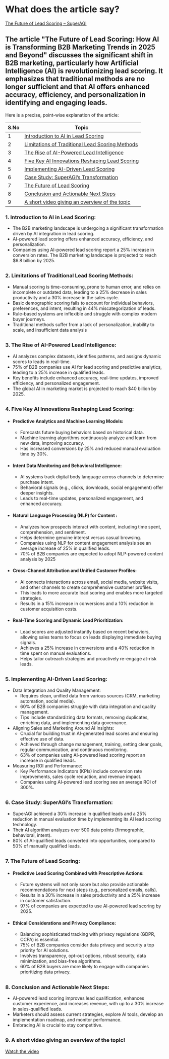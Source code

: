 # What does the article say?

[The Future of Lead Scoring – SuperAGI](https://superagi.com/the-future-of-lead-scoring-how-ai-is-transforming-b2b-marketing-trends-in-2025-and-beyond/)  

The article "The Future of Lead Scoring: How AI is Transforming B2B Marketing Trends in 2025 and Beyond" discusses the significant shift in B2B marketing, particularly how Artificial Intelligence (AI) is revolutionizing lead scoring. It emphasizes that traditional methods are no longer sufficient and that AI offers enhanced accuracy, efficiency, and personalization in identifying and engaging leads.
-

Here is a precise, point-wise explanation of the article:

| S.No | Topic |
|------|-------|
| 1 | [Introduction to AI in Lead Scoring](#1-introduction-to-ai-in-lead-scoring) |
| 2 | [Limitations of Traditional Lead Scoring Methods](#2-limitations-of-traditional-lead-scoring-methods) |
| 3 | [The Rise of AI-Powered Lead Intelligence](#3-the-rise-of-ai-powered-lead-intelligence) |
| 4 | [Five Key AI Innovations Reshaping Lead Scoring](#4-five-key-ai-innovations-reshaping-lead-scoring) |
| 5 | [Implementing AI-Driven Lead Scoring](#5-implementing-ai-driven-lead-scoring) |
| 6 | [Case Study: SuperAGI’s Transformation](#6-case-study-superagis-transformation) |
| 7 | [The Future of Lead Scoring](#7-the-future-of-lead-scoring) |
| 8 | [Conclusion and Actionable Next Steps](#8-conclusion-and-actionable-next-steps) |
| 9 | [A short video giving an overview of the topic](#9-a-short-video-giving-an-overview-of-the-topic) |


### 1. **Introduction to AI in Lead Scoring:**
- The B2B marketing landscape is undergoing a significant transformation driven by AI integration in lead scoring.
- AI-powered lead scoring offers enhanced accuracy, efficiency, and personalization.
- Companies using AI-powered lead scoring report a 25% increase in conversion rates. The B2B marketing landscape is projected to reach $6.8 billion by 2025.

## 

### 2. Limitations of Traditional Lead Scoring Methods:
- Manual scoring is time-consuming, prone to human error, and relies on incomplete or outdated data, leading to a 25% decrease in sales productivity and a 30% increase in the sales cycle.
- Basic demographic scoring fails to account for individual behaviors, preferences, and intent, resulting in 44% miscategorization of leads.
- Rule-based systems are inflexible and struggle with complex modern buyer journeys.
- Traditional methods suffer from a lack of personalization, inability to scale, and insufficient data analysis

##

### 3. The Rise of AI-Powered Lead Intelligence:
- AI analyzes complex datasets, identifies patterns, and assigns dynamic scores to leads in real-time.
- 75% of B2B companies use AI for lead scoring and predictive analytics, leading to a 25% increase in qualified leads.
- Key benefits include enhanced accuracy, real-time updates, improved efficiency, and personalized engagement.
- The global AI in marketing market is projected to reach $40 billion by 2025.

##

### 4. Five Key AI Innovations Reshaping Lead Scoring:
- #### Predictive Analytics and Machine Learning Models:
    * Forecasts future buying behaviors based on historical data.
    * Machine learning algorithms continuously analyze and learn from new data, improving accuracy.
    * Has increased conversions by 25% and reduced manual evaluation time by 30%.

- #### Intent Data Monitoring and Behavioral Intelligence:
    * AI systems track digital body language across channels to determine purchase intent.
    * Behavioral signals (e.g., clicks, downloads, social engagement) offer deeper insights.
    * Leads to real-time updates, personalized engagement, and enhanced accuracy.

- #### Natural Language Processing (NLP) for Content :
    * Analyzes how prospects interact with content, including time spent, comprehension, and sentiment.
    * Helps determine genuine interest versus casual browsing.
    * Companies using NLP for content engagement analysis see an average increase of 25% in qualified leads.
    * 70% of B2B companies are expected to adopt NLP-powered content analysis by 2025

- #### Cross-Channel Attribution and Unified Customer Profiles:
    * AI connects interactions across email, social media, website visits, and other channels to create comprehensive customer profiles.
    * This leads to more accurate lead scoring and enables more targeted strategies.
    * Results in a 15% increase in conversions and a 10% reduction in customer acquisition costs.

- #### Real-Time Scoring and Dynamic Lead Prioritization:
    * Lead scores are adjusted instantly based on recent behaviors, allowing sales teams to focus on leads displaying immediate buying signals.
    * Achieves a 25% increase in conversions and a 40% reduction in time spent on manual evaluations.
    * Helps tailor outreach strategies and proactively re-engage at-risk leads.

##

### 5. Implementing AI-Driven Lead Scoring:
- Data Integration and Quality Management:
  * Requires clean, unified data from various sources (CRM, marketing automation, social media).
  * 60% of B2B companies struggle with data integration and quality management.
  * Tips include standardizing data formats, removing duplicates, enriching data, and implementing data governance.
- Aligning Sales and Marketing Around AI Insights:
  * Crucial for building trust in AI-generated lead scores and ensuring effective use of data.
  * Achieved through change management, training, setting clear goals, regular communication, and continuous monitoring.
  * 63% of companies using AI-powered lead scoring report an increase in qualified leads.
- Measuring ROI and Performance:
  * Key Performance Indicators (KPIs) include conversion rate improvements, sales cycle reduction, and revenue impact.
  * Companies using AI-powered lead scoring see an average ROI of 300%.

##

### 6. Case Study: SuperAGI’s Transformation:
- SuperAGI achieved a 30% increase in qualified leads and a 25% reduction in manual evaluation time by implementing its AI lead scoring technology.
- Their AI algorithm analyzes over 500 data points (firmographic, behavioral, intent).
- 80% of AI-qualified leads converted into opportunities, compared to 50% of manually qualified leads.

##

### 7. The Future of Lead Scoring:
   - #### Predictive Lead Scoring Combined with Prescriptive Actions:
        * Future systems will not only score but also provide actionable recommendations for next steps (e.g., personalized emails, calls).
        *  Results in a 30% increase in sales productivity and a 25% increase in customer satisfaction.
        * 97% of companies are expected to use AI-powered lead scoring by 2025.
   - #### Ethical Considerations and Privacy Compliance:
        * Balancing sophisticated tracking with privacy regulations (GDPR, CCPA) is essential.
        * 75% of B2B companies consider data privacy and security a top priority for AI solutions.
        * Involves transparency, opt-out options, robust security, data minimization, and bias-free algorithms.
        * 60% of B2B buyers are more likely to engage with companies prioritizing data privacy.
##

### 8. Conclusion and Actionable Next Steps:
- AI-powered lead scoring improves lead qualification, enhances customer experience, and increases revenue, with up to a 30% increase in sales-qualified leads.
- Marketers should assess current strategies, explore AI tools, develop an implementation roadmap, and monitor performance.
- Embracing AI is crucial to stay competitive.

## 

### 9. A short video giving an overview of the topic!

[Watch the video](https://raw.githubusercontent.com/sukriti-ganti/AIML-PBL/main/research/Lead%20Scoring/How_AI_is_Revolutionizing_Lead_Scoring.mp4)

